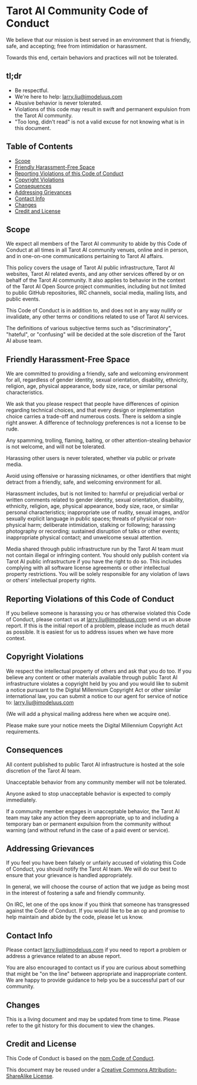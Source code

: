 # Tarot AI Community Code of Conduct

We believe that our mission is best served in an environment that is friendly,
safe, and accepting; free from intimidation or harassment.

Towards this end, certain behaviors and practices will not be tolerated.

## tl;dr

- Be respectful.
- We're here to help: larry.liu@imodeluus.com
- Abusive behavior is never tolerated.
- Violations of this code may result in swift and permanent expulsion from the Tarot AI community.
- "Too long, didn't read" is not a valid excuse for not knowing what is in this document.

## Table of Contents

- [Scope](#scope)
- [Friendly Harassment-Free Space](#friendly-harassment-free-space)
- [Reporting Violations of this Code of Conduct](#reporting-violations-of-this-code-of-conduct)
- [Copyright Violations](#copyright-violations)
- [Consequences](#consequences)
- [Addressing Grievances](#addressing-grievances)
- [Contact Info](#contact-info)
- [Changes](#changes)
- [Credit and License](#credit-and-license)

## Scope

We expect all members of the Tarot AI community to abide by this Code of Conduct
at all times in all Tarot AI community venues, online and in person, and in one-on-one
communications pertaining to Tarot AI affairs.

This policy covers the usage of Tarot AI public infrastructure, Tarot AI websites, Tarot AI related events,
and any other services offered by or on behalf of the Tarot AI community. It also
applies to behavior in the context of the Tarot AI Open Source project
communities, including but not limited to public GitHub repositories, IRC
channels, social media, mailing lists, and public events.

This Code of Conduct is in addition to, and does not in any way nullify or
invalidate, any other terms or conditions related to use of Tarot AI services.

The definitions of various subjective terms such as "discriminatory",
"hateful", or "confusing" will be decided at the sole discretion of the Tarot AI
abuse team.

## Friendly Harassment-Free Space

We are committed to providing a friendly, safe and welcoming environment for
all, regardless of gender identity, sexual orientation, disability, ethnicity,
religion, age, physical appearance, body size, race, or similar personal
characteristics.

We ask that you please respect that people have differences of opinion
regarding technical choices, and that every design or implementation choice
carries a trade-off and numerous costs. There is seldom a single right answer.
A difference of technology preferences is not a license to be rude.

Any spamming, trolling, flaming, baiting, or other attention-stealing
behavior is not welcome, and will not be tolerated.

Harassing other users is never tolerated, whether via public or private media.

Avoid using offensive or harassing nicknames, or other identifiers that might
detract from a friendly, safe, and welcoming environment for all.

Harassment includes, but is not limited to: harmful or prejudicial verbal or
written comments related to gender identity, sexual orientation, disability,
ethnicity, religion, age, physical appearance, body size, race, or similar
personal characteristics; inappropriate use of nudity, sexual images, and/or
sexually explicit language in public spaces; threats of physical or non-
physical harm; deliberate intimidation, stalking or following; harassing
photography or recording; sustained disruption of talks or other events;
inappropriate physical contact; and unwelcome sexual attention.

Media shared through public infrastructure run by the Tarot AI team must not
contain illegal or infringing content. You should only publish content via
Tarot AI public infrastructure if you have the right to do so. This includes
complying with all software license agreements or other intellectual property
restrictions. You will be solely responsible for any violation of laws or
others’ intellectual property rights.

## Reporting Violations of this Code of Conduct

If you believe someone is harassing you or has otherwise violated this Code of
Conduct, please contact us at larry.liu@imodeluus.com send us an abuse report. If
this is the initial report of a problem, please include as much detail as
possible. It is easiest for us to address issues when we have more context.


## Copyright Violations

We respect the intellectual property of others and ask that you do too. If you
believe any content or other materials available through public Tarot AI 
infrastructure violates a copyright held by you and you would like to submit a
notice pursuant to the Digital Millennium Copyright Act or other similar
international law, you can submit a notice to our agent for service of notice
to: larry.liu@imodeluus.com

(We will add a physical mailing address here when we acquire one).

Please make sure your notice meets the Digital Millennium Copyright Act
requirements.

## Consequences

All content published to public Tarot AI infrastructure is hosted at the sole
discretion of the Tarot AI team.


Unacceptable behavior from any community member will not be tolerated.

Anyone asked to stop unacceptable behavior is expected to comply immediately.

If a community member engages in unacceptable behavior, the Tarot AI team
may take any action they deem appropriate, up to and including a temporary ban
or permanent expulsion from the community without warning (and without refund
in the case of a paid event or service).

## Addressing Grievances

If you feel you have been falsely or unfairly accused of violating this Code
of Conduct, you should notify the Tarot AI team. We will do our best to ensure
that your grievance is handled appropriately.

In general, we will choose the course of action that we judge as being most in
the interest of fostering a safe and friendly community.

On IRC, let one of the ops know if you think that someone has transgressed
against the Code of Conduct. If you would like to be an op and promise to
help maintain and abide by the code, please let us know.

## Contact Info

Please contact larry.liu@imodeluus.com if you need to report a problem or address a
grievance related to an abuse report.

You are also encouraged to contact us if you are curious about something that
might be "on the line" between appropriate and inappropriate content. We are
happy to provide guidance to help you be a successful part of our community.

## Changes

This is a living document and may be updated from time to time. Please refer
to the git history for this document to view the changes.

## Credit and License
This Code of Conduct is based on the
[npm Code of Conduct](https://www.npmjs.com/policies/conduct).

This document may be reused under a [Creative Commons Attribution-ShareAlike
License](http://creativecommons.org/licenses/by-sa/4.0/).
